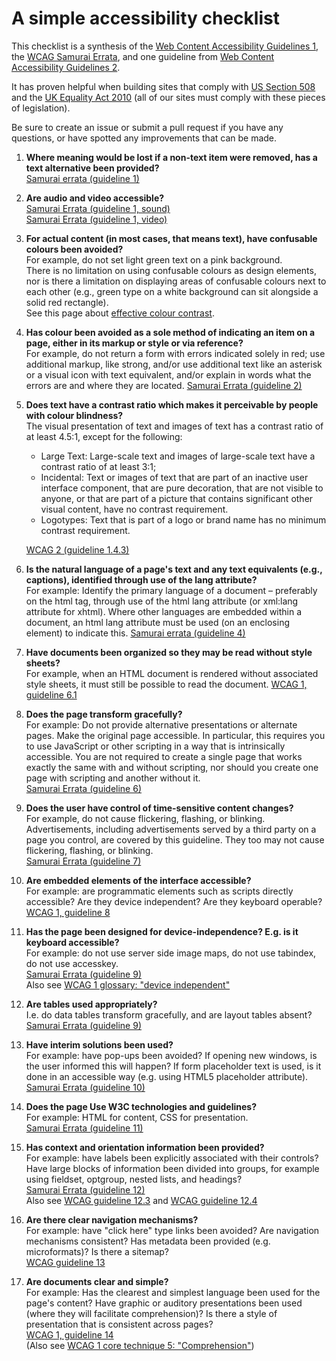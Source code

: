 A simple accessibility checklist
========================================

This checklist is a synthesis of the [Web Content Accessibility Guidelines 1], the [WCAG Samurai Errata], and one guideline from [Web Content Accessibility Guidelines 2].

It has proven helpful when building sites that comply with [US Section 508] and the [UK Equality Act 2010] \(all of our sites must comply with these pieces of legislation).

Be sure to create an issue or submit a pull request if you have any questions, or have spotted any improvements that can be made. 


1. **Where meaning would be lost if a non-text item were removed, has a text alternative been provided?**  
   [Samurai errata (guideline 1)](http://www.wcagsamurai.org/erratas/errata-listing/#GL1)

1. **Are audio and video accessible?**  
   [Samurai Errata (guideline 1, sound)](http://www.wcagsamurai.org/erratas/errata-listing/#sound)  
   [Samurai Errata (guideline 1, video)](http://www.wcagsamurai.org/erratas/errata-listing/#video)

1. **For actual content (in most cases, that means text), have confusable colours been avoided?**  
   For example, do not set light green text on a pink background.  
   There is no limitation on using confusable colours as design elements, nor is there a limitation on displaying areas of confusable colours next to each other (e.g., green type on a white background can sit alongside a solid red rectangle).  
   See this page about [effective colour contrast](http://powerplant.nature.com/wiki/display/JPCIS/Effective+colour+contrast).

1. **Has colour been avoided as a sole method of indicating an item on a page, either in its markup or style or via reference?**  
   For example, do not return a form with errors indicated solely in red; use additional markup, like strong, and/or use additional text like an asterisk or a visual icon with text equivalent, and/or explain in words what the errors are and where they are located.
   [Samurai Errata (guideline 2)](http://www.wcagsamurai.org/erratas/errata-listing/#GL2)

1. **Does text have a contrast ratio which makes it perceivable by people with colour blindness?**  
   The visual presentation of text and images of text has a contrast ratio of at least 4.5:1, except for the following:

   * Large Text: Large-scale text and images of large-scale text have a contrast ratio of at least 3:1;
   * Incidental: Text or images of text that are part of an inactive user interface component, that are pure decoration, that are not visible to anyone, or that are part of a picture that contains significant other visual content, have no contrast requirement.
   * Logotypes: Text that is part of a logo or brand name has no minimum contrast requirement.

   [WCAG 2 (guideline 1.4.3)](http://www.w3.org/TR/2008/REC-WCAG20-20081211/#visual-audio-contrast-contrast)

1. **Is the natural language of a page's text and any text equivalents (e.g., captions), identified through use of the lang attribute?**  
   For example: Identify the primary language of a document &ndash; preferably on the html tag, through use of the html lang attribute (or xml:lang attribute for xhtml). Where other languages are embedded within a document, an html lang attribute must be used (on an enclosing element) to indicate this.
   [Samurai errata (guideline 4)](http://www.wcagsamurai.org/erratas/errata-listing/#GL4)

1. **Have documents been organized so they may be read without style sheets?**  
   For example, when an HTML document is rendered without associated style sheets, it must still be possible to read the document. 
   [WCAG 1, guideline 6.1](http://www.w3.org/TR/WCAG10/wai-pageauth.html#tech-order-style-sheets)

1. **Does the page transform gracefully?**  
   For example: Do not provide alternative presentations or alternate pages. Make the original page accessible. In particular, this requires you to use JavaScript or other scripting in a way that is intrinsically accessible. You are not required to create a single page that works exactly the same with and without scripting, nor should you create one page with scripting and another without it.  
   [Samurai Errata (guideline 6)](http://www.wcagsamurai.org/erratas/errata-listing/#GL6)

1. **Does the user have control of time-sensitive content changes?**  
   For example, do not cause flickering, flashing, or blinking. Advertisements, including advertisements served by a third party on a page you control, are covered by this guideline. They too may not cause flickering, flashing, or blinking.  
   [Samurai Errata (guideline 7)](http://www.wcagsamurai.org/erratas/errata-listing/#GL7)

1. **Are embedded elements of the interface accessible?**  
   For example: are programmatic elements such as scripts directly accessible? Are they device independent? Are they keyboard operable?  
   [WCAG 1, guideline 8](http://www.w3.org/TR/WCAG10/wai-pageauth.html#gl-own-interface)

1. **Has the page been designed for device-independence? E.g. is it keyboard accessible?**  
   For example: do not use server side image maps, do not use tabindex, do not use accesskey.  
   [Samurai Errata (guideline 9)](http://www.wcagsamurai.org/erratas/errata-listing/#GL9)  
   Also see [WCAG 1 glossary: "device independent"](http://www.w3.org/TR/WCAG10/wai-pageauth.html#device-independent)

1. **Are tables used appropriately?**  
   I.e. do data tables transform gracefully, and are layout tables absent?  
   [Samurai Errata (guideline 9)](http://www.wcagsamurai.org/erratas/errata-listing/#GL5)

1. **Have interim solutions been used?**  
   For example: have pop-ups been avoided? If opening new windows, is the user informed this will happen? If form placeholder text is used, is it done in an accessible way (e.g. using HTML5 placeholder attribute).  
   [Samurai Errata (guideline 10)](http://www.wcagsamurai.org/erratas/errata-listing/#GL10)

1. **Does the page Use W3C technologies and guidelines?**  
   For example: HTML for content, CSS for presentation.  
   [Samurai Errata (guideline 11)](http://www.wcagsamurai.org/erratas/errata-listing/#GL11)

1. **Has context and orientation information been provided?**  
   For example: have labels been explicitly associated with their controls?  
   Have large blocks of information been divided into groups, for example using fieldset, optgroup, nested lists, and headings?  
   [Samurai Errata (guideline 12)](http://www.wcagsamurai.org/erratas/errata-listing/#GL12)  
   Also see [WCAG guideline 12.3](http://www.w3.org/TR/WCAG10/wai-pageauth.html#tech-group-information) and [WCAG guideline 12.4](http://www.w3.org/TR/WCAG10/wai-pageauth.html#tech-associate-labels)

1. **Are there clear navigation mechanisms?**  
   For example: have "click here" type links been avoided? Are navigation mechanisms consistent? Has metadata been provided (e.g. microformats)? Is there a sitemap?  
   [WCAG guideline 13](http://www.w3.org/TR/WCAG10/wai-pageauth.html#gl-facilitate-navigation)

1. **Are documents clear and simple?**  
   For example: Has the clearest and simplest language been used for the page's content? Have graphic or auditory presentations been used (where they will facilitate comprehension)? Is there a style of presentation that is consistent across pages?  
   [WCAG 1, guideline 14](http://www.w3.org/TR/WCAG10/wai-pageauth.html#gl-facilitate-comprehension)  
   (Also see [WCAG 1 core technique 5: "Comprehension"](http://www.w3.org/TR/WCAG10-CORE-TECHS/#comprehension))

[US Section 508]: https://www.section508.gov/
[UK Equality Act 2010]: http://www.legislation.gov.uk/ukpga/2010/15/contents
[Web Content Accessibility Guidelines 1]: https://www.w3.org/TR/WCAG10/
[Web Content Accessibility Guidelines 2]: https://www.w3.org/TR/WCAG20/
[WCAG Samurai Errata]: http://www.wcagsamurai.org/erratas/introduction/
